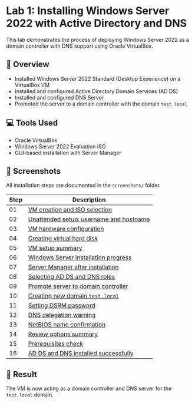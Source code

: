 # Lab 1: Installing Windows Server 2022 with Active Directory and DNS

This lab demonstrates the process of deploying Windows Server 2022 as a domain controller with DNS support using Oracle VirtualBox.

## 🧾 Overview

- Installed Windows Server 2022 Standard (Desktop Experience) on a VirtualBox VM
- Installed and configured Active Directory Domain Services (AD DS)
- Installed and configured DNS Server
- Promoted the server to a domain controller with the domain `test.local`

## 💻 Tools Used

- Oracle VirtualBox
- Windows Server 2022 Evaluation ISO
- GUI-based installation with Server Manager

## 📸 Screenshots

All installation steps are documented in the `screenshots/` folder.

| Step | Description |
|------|-------------|
| 01   | [VM creation and ISO selection](screenshots/01-vm-creation-with-desktop-experience.png) |
| 02   | [Unattended setup: username and hostname](screenshots/02-unattended-setup-username-and-hostname.png) |
| 03   | [VM hardware configuration](screenshots/03-vm-hardware-configuration.png) |
| 04   | [Creating virtual hard disk](screenshots/04-create-virtual-hard-disk.png) |
| 05   | [VM setup summary](screenshots/05-vm-creation-summary.png) |
| 06   | [Windows Server installation progress](screenshots/06-windows-server-installation-progress.png) |
| 07   | [Server Manager after installation](screenshots/07-server-manager-dashboard-loaded.png) |
| 08   | [Selecting AD DS and DNS roles](screenshots/08-select-active-directory-and-dns-roles.png) |
| 09   | [Promote server to domain controller](screenshots/09-promote-server-to-domain-controller.png) |
| 10   | [Creating new domain `test.local`](screenshots/10-create-new-domain-test-local.png) |
| 11   | [Setting DSRM password](screenshots/11-set-dsrm-password.png) |
| 12   | [DNS delegation warning](screenshots/12-dns-delegation-warning-default-settings.png) |
| 13   | [NetBIOS name confirmation](screenshots/13-netbios-domain-name-test.png) |
| 14   | [Review options summary](screenshots/14-review-options-summary.png) |
| 15   | [Prerequisites check](screenshots/14-prerequisites-check-with-warnings.png) |
| 16   | [AD DS and DNS installed successfully](screenshots/15-ad-ds-and-dns-installed-successfully.png) |

## 🏁 Result

The VM is now acting as a domain controller and DNS server for the `test.local` domain.
